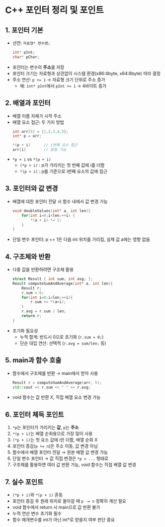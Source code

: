 # C++ 포인터 정리 및 포인트

## 1. 포인터 기본
- 선언: `자료형* 변수명;`
  ```cpp
  int* pInt;
  char* pChar;
  ```
- 포인터는 변수의 **주소**를 저장
- 포인터 크기는 자료형과 상관없이 시스템 환경(x86:4byte, x64:8byte) 따라 결정
- 주소 연산: `p += 1` → 자료형 크기 단위로 주소 증가
  - 예: `int* pInt`에서 `pInt += 1` → 4바이트 증가

## 2. 배열과 포인터
- 배열 이름 자체가 시작 주소
- 배열 요소 접근: 두 가지 방법
  ```cpp
  int arr[5] = {1,2,3,4,5};
  int* p = arr;

  *(p + i)      // i번째 요소 접근
  arr[i]        // 동일 기능
  ```
- `*p + i` vs `*(p + i)`
  - `(*p + i)` : p가 가리키는 첫 번째 값에 i를 더함
  - `*(p + i)` : p를 기준으로 i번째 요소의 값에 접근

## 3. 포인터와 값 변경
- 배열에 대한 포인터 전달 시 함수 내에서 값 변경 가능
  ```cpp
  void doubleValues(int* a, int len){
      for(int i=0;i<len;++i) {
          *(a + i) *= 2;
      }
  }
  ```
- 단일 변수 포인터: p += 1은 다음 int 위치를 가리킴, 실제 값 a에는 영향 없음

## 4. 구조체와 반환
- 다중 값을 반환하려면 구조체 활용
  ```cpp
  struct Result { int sum; int avg; };
  Result computeSumAndAverage(int* a, int len){
      Result r;
      r.sum = 0;
      for(int i=0;i<len;++i){
          r.sum += *(a+i);
      }
      r.avg = r.sum / len;
      return r;
  }
  ```
- 초기화 필요성
  - 누적 합계: 반드시 0으로 초기화 (`r.sum = 0;`)
  - 단순 대입 연산: 선택적 (`r.avg = sum/len;` 등)

## 5. main과 함수 호출
- 함수에서 구조체를 반환 → main에서 받아 사용
  ```cpp
  Result r = computeSumAndAverage(arr, 5);
  std::cout << r.sum << " " << r.avg;
  ```
- void 함수는 값 반환 X, 직접 배열 요소 변경 가능

## 6. 포인터 체득 포인트
1. `*p`는 포인터가 가리키는 **값**, `p`는 **주소**
2. `*(p + i)`는 배열 순회용으로 가장 많이 사용
3. `(*p + i)`는 첫 요소 값에 i만 더함, 배열 순회 X
4. 포인터 증감(`p += n`)은 주소 이동, 값 변경 아님
5. 함수에서 배열 포인터 전달 → 원본 배열 값 변경 가능
6. 단일 변수 포인터 → 값 직접 변경은 `*p = ...` 형태로
7. 구조체를 활용하면 여러 값 반환 가능, void 함수는 직접 배열 값 변경

## 7. 실수 포인트
- `(*p + i)`와 `*(p + i)` 혼동
- 포인터 증감 후 원래 위치로 돌아갈 때 `p -= n` 정확히 계산 필요
- void 함수에서 return 시 main으로 값 반환 불가
- 누적 연산 변수 초기화 필수
- 함수 매개변수를 int가 아닌 int*로 받을지 여부 판단 중요

